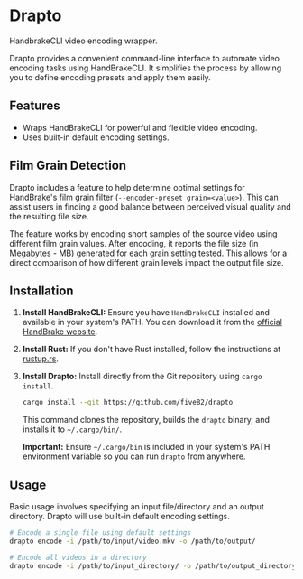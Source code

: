 # Drapto

HandbrakeCLI video encoding wrapper.

Drapto provides a convenient command-line interface to automate video encoding tasks using HandBrakeCLI. It simplifies the process by allowing you to define encoding presets and apply them easily.

## Features

*   Wraps HandBrakeCLI for powerful and flexible video encoding.
*   Uses built-in default encoding settings.

## Film Grain Detection

Drapto includes a feature to help determine optimal settings for HandBrake's film grain filter (`--encoder-preset grain=<value>`). This can assist users in finding a good balance between perceived visual quality and the resulting file size.

The feature works by encoding short samples of the source video using different film grain values. After encoding, it reports the file size (in Megabytes - MB) generated for each grain setting tested. This allows for a direct comparison of how different grain levels impact the output file size.

## Installation

1.  **Install HandBrakeCLI:** Ensure you have `HandBrakeCLI` installed and available in your system's PATH. You can download it from the [official HandBrake website](https://handbrake.fr/downloads2.php).
2.  **Install Rust:** If you don't have Rust installed, follow the instructions at [rustup.rs](https://rustup.rs/).
3.  **Install Drapto:** Install directly from the Git repository using `cargo install`.
    ```bash
    cargo install --git https://github.com/five82/drapto
    ```
    This command clones the repository, builds the `drapto` binary, and installs it to `~/.cargo/bin/`.

    **Important:** Ensure `~/.cargo/bin` is included in your system's PATH environment variable so you can run `drapto` from anywhere.

## Usage

Basic usage involves specifying an input file/directory and an output directory. Drapto will use built-in default encoding settings.

```bash
# Encode a single file using default settings
drapto encode -i /path/to/input/video.mkv -o /path/to/output/

# Encode all videos in a directory
drapto encode -i /path/to/input_directory/ -o /path/to/output_directory/

```